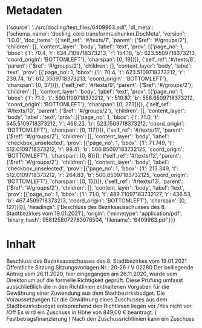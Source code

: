 # Metadaten
{'source': '../src/docling/test_files/6409963.pdf', 'dl_meta': {'schema_name': 'docling_core.transforms.chunker.DocMeta', 'version': '1.0.0', 'doc_items': [{'self_ref': '#/texts/7', 'parent': {'$ref': '#/groups/2'}, 'children': [], 'content_layer': 'body', 'label': 'text', 'prov': [{'page_no': 1, 'bbox': {'l': 70.4, 't': 634.7109718373213, 'r': 154.16, 'b': 623.5509718373213, 'coord_origin': 'BOTTOMLEFT'}, 'charspan': [0, 19]}]}, {'self_ref': '#/texts/8', 'parent': {'$ref': '#/groups/2'}, 'children': [], 'content_layer': 'body', 'label': 'text', 'prov': [{'page_no': 1, 'bbox': {'l': 70.4, 't': 623.5109718373212, 'r': 239.74, 'b': 612.3509718373213, 'coord_origin': 'BOTTOMLEFT'}, 'charspan': [0, 37]}]}, {'self_ref': '#/texts/9', 'parent': {'$ref': '#/groups/2'}, 'children': [], 'content_layer': 'body', 'label': 'text', 'prov': [{'page_no': 1, 'bbox': {'l': 71.0, 't': 590.1109718373212, 'r': 510.87, 'b': 556.6509718373212, 'coord_origin': 'BOTTOMLEFT'}, 'charspan': [0, 273]}]}, {'self_ref': '#/texts/10', 'parent': {'$ref': '#/groups/2'}, 'children': [], 'content_layer': 'body', 'label': 'text', 'prov': [{'page_no': 1, 'bbox': {'l': 71.0, 't': 545.5109718373212, 'r': 466.23, 'b': 523.1509718373212, 'coord_origin': 'BOTTOMLEFT'}, 'charspan': [0, 117]}]}, {'self_ref': '#/texts/11', 'parent': {'$ref': '#/groups/2'}, 'children': [], 'content_layer': 'body', 'label': 'checkbox_unselected', 'prov': [{'page_no': 1, 'bbox': {'l': 71.749, 't': 512.0109718373212, 'r': 99.41, 'b': 500.85097183732125, 'coord_origin': 'BOTTOMLEFT'}, 'charspan': [0, 8]}]}, {'self_ref': '#/texts/12', 'parent': {'$ref': '#/groups/2'}, 'children': [], 'content_layer': 'body', 'label': 'checkbox_unselected', 'prov': [{'page_no': 1, 'bbox': {'l': 213.349, 't': 512.0109718373212, 'r': 264.83, 'b': 500.85097183732125, 'coord_origin': 'BOTTOMLEFT'}, 'charspan': [0, 15]}]}, {'self_ref': '#/texts/13', 'parent': {'$ref': '#/groups/2'}, 'children': [], 'content_layer': 'body', 'label': 'text', 'prov': [{'page_no': 1, 'bbox': {'l': 71.0, 't': 489.71097183732127, 'r': 436.53, 'b': 467.4509718373213, 'coord_origin': 'BOTTOMLEFT'}, 'charspan': [0, 127]}]}], 'headings': ['Beschluss des Bezirksausschusses des 8. Stadtbezirkes vom 19.01.2021'], 'origin': {'mimetype': 'application/pdf', 'binary_hash': 9581258072783976504, 'filename': '6409963.pdf'}}}

# Inhalt
Beschluss des Bezirksausschusses des 8. Stadtbezirkes vom 19.01.2021
Öffentliche Sitzung
Sitzungsvorlagen Nr.: 20-26 / V 02280
Der beiliegende Antrag vom 26.11.2020, hier eingegangen am 26.11.2020, wurde vom Direktorium auf die formelle Richtigkeit geprüft. Diese Prüfung umfasst ausschließlich die in den Richtlinien enthaltenen Vorgaben für die Gewährung einer Zuwendung aus dem Stadtbezirksbudget.
Die Voraussetzungen für die Gewährung eines Zuschusses aus dem Stadtbezirksbudget entsprechend den Richtlinien liegen
vor /Yes
nicht vor. /Off
Es wird ein Zuschuss in Höhe von 849,00 € beantragt. ( Festbetragsfinanzierung ) Nach den Zuschussrichtlinien kann ein Zuschuss